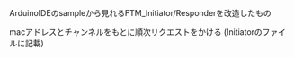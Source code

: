 ArduinoIDEのsampleから見れるFTM_Initiator/Responderを改造したもの

macアドレスとチャンネルをもとに順次リクエストをかける
(Initiatorのファイルに記載)